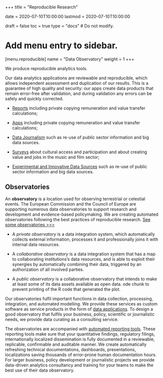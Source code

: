 +++
title = "Reproducible Research"

date = 2020-07-10T10:00:00
lastmod = 2020-07-10T10:00:00

draft = false
toc = true
type = "docs"  # Do not modify.

# Add menu entry to sidebar.
[menu.reproducible]
  name = "Data Observatory"
  weight = 1
+++

We produce reproducible analytics tools. 

Our data analytics applications are reviewable and reproducible, which allows independent assessment and duplication of our results. This is a guarantee of high quality and security:  our apps create data products that remain error-free after validation, and during validation any errors can be safely and quickly corrected.

* [Reports](/reproducible/royalty_setting/) including private copying remuneration and value transfer calculations;

* [Apps](/reproducible/apps/) including private copying remuneration and value transfer calculations;

* [Data Journalism](/reproducible/journalism/) such as re-use of public sector information and big data sources.

* [Surveys](/reproducible/surveys/) about cultural access and participation and about creating value and jobs in the music and film sector;

* [Experimental and Innovative Data Sources](/reproducible/big_data/) such as re-use of public sector information and big data sources.

## Observatories

An **observatory** is a location used for observing terrestrial or celestial events. The European Commission and the Council of Europe are supporting numerous data observatories to support research and development and evidence-based policymaking.
We are creating automated observatories following the best practices of reproducible research. [See some observatories >>>](https://documentation.satellitereport.com/index.php?title=Observatory) 

* A *private observatory* is a data integration system, which automatically collects external information, processes it and professionally joins it with internal data resources.  

* A *collaborative observatory* is a data integration system that has a map to collaborating institutions’s data resources, and is able to exploit their synergies by automatically combining their data, triggered by an authorization of all involved parties.

* A *public observatory* is a collaborative observatory that intends to make at least some of its data assets available as open data. 
ode chunk to prevent printing of the R code that generated the plot.

Our observatories fulfil important functions in data collection, processing, integration, and automated modelling. We provide these services as custom software as service products in the form of [data applications](reproducible/apps/).  To design a good observatory that fulfils your business, policy, scientific or journalistic needs, we provide data curating as a consulting service.

The observatories are accompanied with [automated reporting tools](reproducible/reports/).  These reporting tools make sure that your quantitative findings, regulatory filings, internationally localized dissemination is fully documented in a reviewable, replicable, confirmable and auditable manner. We create automatically refreshing technical documentations, dashboards, presentations, localizations saving thousands of error-prone human documentation hours. For larger business, policy development or journalistic projects we provide data-driven analytics consultancy and training for your teams to make the best use of their data observatory.

